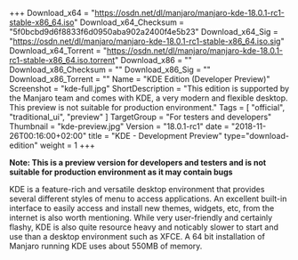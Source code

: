 +++
Download_x64 = "https://osdn.net/dl/manjaro/manjaro-kde-18.0.1-rc1-stable-x86_64.iso"
Download_x64_Checksum = "5f0bcbd9d6f8833f6d0950aba902a2400f4e5b23"
Download_x64_Sig = "https://osdn.net/dl/manjaro/manjaro-kde-18.0.1-rc1-stable-x86_64.iso.sig"
Download_x64_Torrent = "https://osdn.net/dl/manjaro/manjaro-kde-18.0.1-rc1-stable-x86_64.iso.torrent"
Download_x86 = ""
Download_x86_Checksum = ""
Download_x86_Sig = ""
Download_x86_Torrent = ""
Name = "KDE Edition (Developer Preview)"
Screenshot = "kde-full.jpg"
ShortDescription = "This edition is supported by the Manjaro team and comes with KDE, a very modern and flexible desktop. This preview is not suitable for production environment."
Tags = [ "official", "traditional_ui", "preview" ]
TargetGroup = "For testers and developers"
Thumbnail = "kde-preview.jpg"
Version = "18.0.1-rc1"
date = "2018-11-26T00:16:00+02:00"
title = "KDE - Development Preview"
type="download-edition"
weight = 1
+++

**Note: This is a preview version for developers and testers and is not suitable for production environment as it may contain bugs**

KDE is a feature-rich and versatile desktop environment that provides several different styles of menu to access applications. An excellent built-in interface to easily access and install new themes, widgets, etc, from the internet is also worth mentioning. While very user-friendly and certainly flashy, KDE is also quite resource heavy and noticably slower to start and use than a desktop environment such as XFCE. A 64 bit installation of Manjaro running KDE uses about 550MB of memory.
